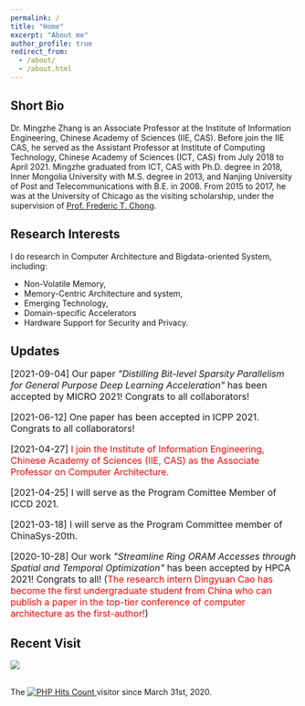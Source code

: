 ```yaml
---
permalink: /
title: "Home"
excerpt: "About me"
author_profile: true
redirect_from: 
  - /about/
  - /about.html
---
```


## Short Bio
Dr. Mingzhe Zhang is an Associate Professor at the Institute of Information Engineering, Chinese Academy of Sciences (IIE, CAS). Before join the IIE CAS, he served as the Assistant Professor at Institute of Computing Technology, Chinese Academy of Sciences (ICT, CAS) from July 2018 to April 2021. Mingzhe graduated from ICT, CAS with Ph.D. degree in 2018, Inner Mongolia University with M.S. degree in 2013, and Nanjing University of Post and Telecommunications with B.E. in 2008. From 2015 to 2017, he was at the University of Chicago as the visiting scholarship, under the supervision of [Prof. Frederic T. Chong](http://people.cs.uchicago.edu/~ftchong/). 

## Research Interests
I do research in Computer Architecture and Bigdata-oriented System, including:

- Non-Volatile Memory,
- Memory-Centric Architecture and system,
- Emerging Technology,
- Domain-specific Accelerators
- Hardware Support for Security and Privacy.

## Updates
<font size="3">
[2021-09-04] Our paper <i>"Distilling Bit-level Sparsity Parallelism for General Purpose Deep Learning Acceleration"</i> has been accepted by MICRO 2021! Congrats to all collaborators!

[2021-06-12] One paper has been accepted in ICPP 2021. Congrats to all collaborators!

[2021-04-27] <font color="#FF0000">I join the Institute of Information Engineering, Chinese Academy of Sciences (IIE, CAS) as the Associate Professor on Computer Architecture.</font>

[2021-04-25] I will serve as the Program Comittee Member of ICCD 2021. 

[2021-03-18] I will serve as the Program Committee member of ChinaSys-20th.

[2020-10-28] Our work <i>"Streamline Ring ORAM Accesses through Spatial and Temporal Optimization"</i> has been accepted by HPCA 2021! Congrats to all! (<font color="#FF0000">The research intern Dingyuan Cao has become the first undergraduate student from China who can publish a paper in the top-tier conference of computer architecture as the first-author!</font>)
</font>

   

## Recent Visit

<a href="https://clustrmaps.com/site/17p9b" title="Visit tracker"><img src="//www.clustrmaps.com/map_v2.png?d=_x7tqyOr885brXGvZjrsKqXa4MFwSfmlCNrM9Pdv_q4&cl=ffffff" /></a>

<br>
<!-- hitwebcounter Code START -->
The <a href="https://www.hitwebcounter.com" target="_blank">
<img src="https://hitwebcounter.com/counter/counter.php?page=7218568&style=0006&nbdigits=8&type=page&initCount=0" title="User Stats" Alt="PHP Hits Count"   border="0" > 
</a> visitor since March 31st, 2020.      